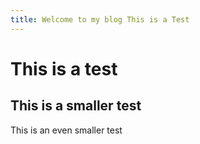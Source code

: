 ```yaml
---
title: Welcome to my blog This is a Test
---
```


# This is a test
## This is a smaller test
This is an even smaller test
